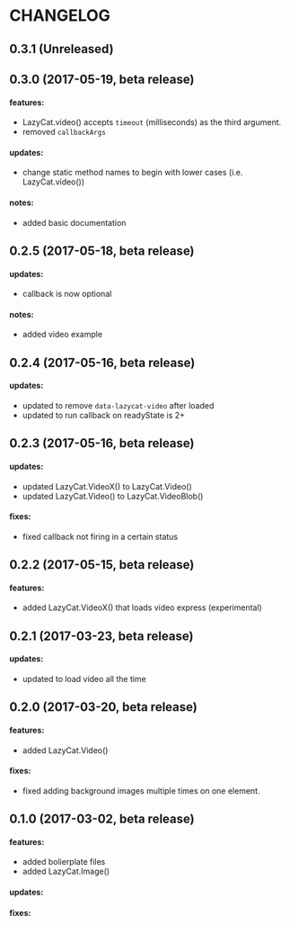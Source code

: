 CHANGELOG
=========

## 0.3.1 (Unreleased)

## 0.3.0 (2017-05-19, beta release)

#### features:
- LazyCat.video() accepts `timeout` (milliseconds) as the third argument.
- removed `callbackArgs`

#### updates:
- change static method names to begin with lower cases (i.e. LazyCat.video())

#### notes:
- added basic documentation

## 0.2.5 (2017-05-18, beta release)

#### updates:
- callback is now optional

#### notes:
- added video example

## 0.2.4 (2017-05-16, beta release)

#### updates:
- updated to remove `data-lazycat-video` after loaded
- updated to run callback on readyState is 2+

## 0.2.3 (2017-05-16, beta release)

#### updates:
- updated LazyCat.VideoX() to LazyCat.Video()
- updated LazyCat.Video() to LazyCat.VideoBlob()

#### fixes:
- fixed callback not firing in a certain status

## 0.2.2 (2017-05-15, beta release)

#### features:
- added LazyCat.VideoX() that loads video express (experimental)

## 0.2.1 (2017-03-23, beta release)

#### updates:
 - updated to load video all the time

## 0.2.0 (2017-03-20, beta release)

#### features:
 - added LazyCat.Video()

#### fixes:
 - fixed adding background images multiple times on one element.

## 0.1.0 (2017-03-02, beta release)

#### features:
 - added bolierplate files
 - added LazyCat.Image()

#### updates:

#### fixes:

